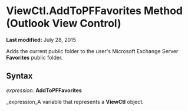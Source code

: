 
# ViewCtl.AddToPFFavorites Method (Outlook View Control)

 **Last modified:** July 28, 2015

Adds the current public folder to the user's Microsoft Exchange Server  **Favorites** public folder.

## Syntax

 _expression_. **AddToPFFavorites**

 _expression_A variable that represents a  **ViewCtl** object.

